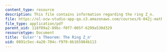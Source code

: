 ```yaml
---
content_type: resource
description: This file contains information regarding the ring Z_n.
file: https://ol-ocw-studio-app-qa.s3.amazonaws.com/courses/6-042j-mathematics-for-computer-science-spring-2015/0891c5ec4a20704cf9796b165984b113_MIT6_042JS15_TheRingZn.pdf
file_type: application/pdf
parent_uid: 118f09a2-89bc-f0f7-005f-6299a530d329
resourcetype: Document
title: 'Euler''s Theorem: The Ring Z_n'
uid: 0891c5ec-4a20-704c-f979-6b165984b113
---
```

